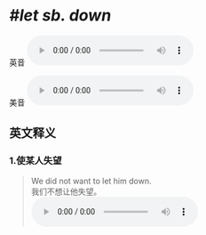 # ***\#let sb. down*** 
英音
<audio src="./media/let sb. down1.aac" controls="controls"></audio>

美音
<audio src="./media/let sb. down2.aac" controls="controls"></audio>



  

英文释义
---
### 1.**使某人失望**  

 > We did not want to let him down.  
 > 我们不想让他失望。    
<audio src="./media/let-12.aac" controls="controls"></audio>


